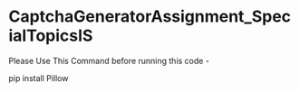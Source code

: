 # CaptchaGeneratorAssignment_SpecialTopicsIS

Please Use This Command before running this code -


pip install Pillow

 
